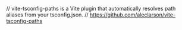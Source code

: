 // vite-tsconfig-paths is a Vite plugin that automatically resolves path aliases from your tsconfig.json.
// https://github.com/aleclarson/vite-tsconfig-paths
